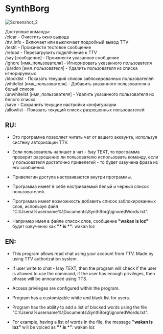 # SynthBorg

![Screenshot_2](https://github.com/Dark-V/SynthBorg/assets/58254635/233a8b89-97dc-43a9-8b3b-ab39a68d17ba)

Доступные команды: <br/>
/clear - Очистить окно вывода <br/>
/ttv_info - Включает или выключает подробный вывод TTV <br/>
/testit - Произнести тестовое сообщение <br/>
/reload - Перезагрузить подклбчение к TTV <br/>
/say [сообщение] - Произнести указанное сообщение <br/>
/ignore [имя_пользователя] - Игнорировать указанного пользователя <br/>
/pardon [имя_пользователя] - Удалить пользователя из списка игнорируемых <br/>
/blocklist - Показать текущий список заблокированных пользователей <br/>
/whitelist [имя_пользователя] - Добавить указанного пользователя в белый список <br/>
/unwhitelist [имя_пользователя] - Удалить указанного пользователя из белого списка <br/>
/save - Сохранить текущие настройки конфигурации <br/>
/allowlist - Показать текущий список разрешенных пользователей <br/>

## RU:
- Это программа позволяет читать чат от вашего аккаунта, используя систему авторизации TTV.
- Если пользователь напишет в чат - !say TEXT, то программа проверит разрешенно ли пользователю использовать команду, если у пользователя достаточно привелегий - то будет озвучена фраза из его сообщения.

- Привелегии доступа настраиваются внутри программы.
- Программа имеет в себе настриваемый белый и черный список пользователей.
- Программа имеет возможность добавить список заблокированных слов, используя файл "C:\Users\\%username%\Documents\SynthBorg\ignoredWords.txt".
- Например имея в файле список слов, сообщение 	**"wakan is loz"** будет озвученно как 	**"\* is \*"**:
  wakan
  loz

## EN:
- This program allows read chat using your account from TTV. Made by using TTV authorization system.
- If user write to chat - !say TEXT, then the program will check if the user is allowed to use the command, if the user has enough privileges, then phrase will be announced using TTS.

- Access privileges are configured within the program.
- Program has a customizable white and black list for users.
- Program has the ability to add a list of blocked words using the file "C:\Users\\%username%\Documents\SynthBorg\ignoredWords.txt".
- For example, having a list of words in the file, the message 	**"wakan is loz"** will be voiced as 	**"\* is \*"**:
   wakan
   loz
